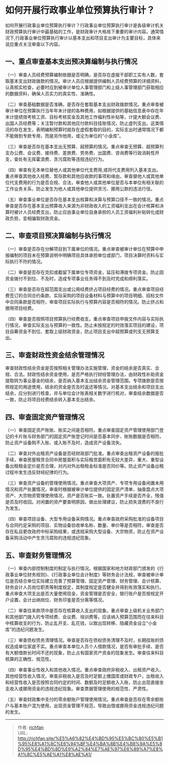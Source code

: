 # 如何开展行政事业单位预算执行审计？



如何开展行政事业单位预算执行审计？行政事业单位预算执行审计是各级审计机关财政预算执行审计中最基础的工作，是财政审计大格局下重要的审计内容。通常情况下,行政事业单位预算执行审计以基本支出和项目支出审计为主要目标，具体来说应重点关注审查以下内容。

## 一、重点审查基本支出预决算编制与执行情况

（一）审查人员经费预算编制依据是否明确，是否存在虚报干部职工实有人数，套取基本支出财政拨款的情况。审计人员应根据提供编制人员经费预算的详细资料，认真核实检查，必要时应到被审计单位人事管理部门和上级人事管理部门获取相应的数据资料，确保人员实力的真实性、准确性。

（二）审查基础数据是否准确，是否存在套取基本支出财政拨款情况。重点审查被审计单位在预算执行当年年末计提的各种费用，如根据提供的基础信息表中存在年末计提绩效考核工资、目标考核奖金及其他工作福利性补贴等，计提大额会议费、出国人员经费等；关注暂付款和其他应付款科目挂账情况，防止虚列支出。这类情况的存在发生，表明编制预算时就存在虚假套取的目的，实际支出时通常情况下都不能做到专款专用，而是另作他用，或沦为单位的“小金库”。

（三）审查是否存在基本支出无预算、超预算的情况。重点审查无预算、超预算列支办公费、会议费、接待费、差旅费、劳务费、出国费、咨询费等行政消耗性开支，查处有无挥霍浪费、贪污腐败等违规违纪行为。

（四）审查有无本单位替他人或其他单位代支费用,或将代支费用列入基本支出。重点审查其他收入经费、暂存款和其他应收款的事项和缘由，审查替他人或其他单位代支费用的行为是否合规、合法，审查他人或其他单位是否与本单位有相关联的工作业务关系，防止发生为他人或其他单位提供贪污、挪用公款的违法行径。

（五）审查事业单位是否存在基本支出核算和决算与预算口径不一致的情况。重点审查是否存在基本支出预算收入来源为非财政收入的工资福利支出在会计核算和决算时被计人员经费支出，防止应由事业单位自身承担的人员工资福利补贴转化成财政负担，变相骗取财政资金。

## 二、审查项目预决算编制与执行情况

（一）审查是否存在分解项目到下属单位的情况。重点审查被审计单位在预算中申报编制的项目未在预算说明中明确项目具体承担单位或部门，项目决算时资料与实际执行不符的情况。

（二）审查是否存在克扣或截留下属单位专项资金，延压和滞拨专项资金。防止因资金拨付不到位、不及时，造成专项事业任务得不到及时完成和顺利落实。

（三）审查是否存在超范围支出或公用经费挤占项目经费的情况。重点审查项目经费签订的合同合约条款、实际采购的项目设备材料与预算中的项目明细、招标文件中合同条款是否相符，审查项目实际执行与预算内容是否相符的情况。防止挤占和挪用项目经费。

（四）审查是否按照项目预算执行经费收支。重点审查项目申报文件内容与实际执行情况，审查实际支出与预算的一致性。防止未按规定的时效落实项目的建设，项目自筹资金不到位、套取上级财政资金，防止项目支出中超预算或列支无预算支出。

## 三、审查财政性资金结余管理情况

审查财政性结余资金是否按照相关管理办法实施管理，资金的结余是否真实、合规、合法。财政性结余资金使用，是否严格执行财经管理办法，由财政性补助资金提取转为事业基金的结余，是否纳入基本支出结余资金管理范围。专项拨款是否按照规定的用途使用，结余的资金是否及时返还等情况。对基本支出结余和项目支出结余，应分别进行核查，并与单位会计账表相关数字进行核对，审查结余数据是否一致，防止将项目经费结余转入基本支出结余。

## 四、审查固定资产管理情况

（一）审查固定资产账账、账实之间是否相符。重点审查固定资产管理使用部门登记的卡片账与财务部门的固定资产账登记时间是否基本同步、账账数据是否相符。防止资产设备购不入账、或入账不及时，造成资产设备流失。

（二）审查对外出租资产设备是否经财政部门批准。重点审查出租资产设备的报批手续，审查房屋租赁合同中房屋面积与实际租赁面积有无较大差异，重大、重型设备出租租金定价是否合理，对内对外出租租金标准是否同价等。防止资产设备出租过程中发生违反财经纪律的行为。

（三）审查资产设备的管理使用情况。重点审查大项资产、专项专用设备闲置未用情况和资产处置情况，审查时根据被审计单位提供的固定资产清单，抽查盘点大项资产、大宗物资管理使用情况，资产是否账实一致。处置资产手续是否齐全，残值是否及时收回。对闲置的资产要查明原因，做出处理建议，防止损失浪费的不良行为发生。

（四）审查项目设备、大型专用设备采购情况。重点审查政府采购批准的设备项目与合同约定采购的项目、实物设备验收单名称、数量、单价等是否相符，审查是否存在私自更改政府中标采购结果，或违规采购大型设备、大宗物资，防止在资产设备采购活动中产生贪污腐败的违规违纪现象。

## 五、审查财务管理情况

（一）审查内部控制制度的制定与执行情况。根据国家和地方财政部门颁发的《行政事业单位财务规则》、《行政事业单位会计制度》等财务会计法规，审查被审计单位是否结合单位实际建立完善了预算管理、固定资产管理、财务管理、会计核算、财务会计人员岗位职责等制度规定，其制度规定是否健全并得到有效落实和执行。重点审查大项支出是否大量使用现金，资金管理是否安全，银行账户是否按规定开户设置，会计出纳岗位、财务印鉴是否分离等情况。

（二）审查往来款项中是否存在核算收入支出的现象。重点审查上级机关业务部门和其他部门拨入的专项经费、会议费、培训费等，应该纳入预算范围而在往来科目中核算收支的行为，防止乱开支、乱花钱，以致出现转移、隐藏资金设立“小金库”的违纪问题发生。

（三）审查债权债务清理情况。审查是否存在债权债务清理不及时，长期挂账的债权造成单位家底不实。重点审查本单位人员个人借款情况，是否有审批手续、是否有大额借款长时间不还的现象，防止占有国家资产资金的现象发生。审查往来科目核算的正确性、规范性。

（四）审查事业性收入和其他收入情况。重点审查政府非税收入、出租资产收入、其他经营性收入情况，审查非税收入是否及时足额上缴国库或财政专户，出租收入和经营性收入是否按照合同约定的时间、数额及时足额收入入账，防止出现直接坐支收入或挪用资金的违规违纪现象。审查票据管理使用的规范性、严肃性。

（五）审查财政集中支付的零余额账户管理使用情况。重点审查是否存在零余额账户与基本账户混为使用，出现资金管理不规范，导致出借或挪用资金违规违纪问题的发生。

---

> 作者: [richfan](https://richfan.site/)  
> URL: http://richfan.site/%E5%A6%82%E4%BD%95%E5%BC%80%E5%B1%95%E8%A1%8C%E6%94%BF%E4%BA%8B%E4%B8%9A%E5%8D%95%E4%BD%8D%E9%A2%84%E7%AE%97%E6%89%A7%E8%A1%8C%E5%AE%A1%E8%AE%A1/  

